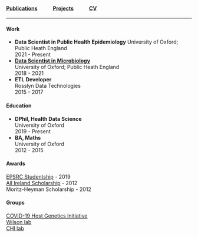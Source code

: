 #### [Publications](/publications)   [Projects](/projects)   [CV](/cv)

---

#### Work

- **Data Scientist in Public Health Epidemiology**
  University of Oxford; Public Heath England   
  2021 - Present
- [**Data Scientist in Microbiology**](https://data.ox.ac.uk/doc/vacancy/134850)  
  University of Oxford; Public Heath England   
  2018 - 2021
- **ETL Developer**  
  Rosslyn Data Technologies  
  2015 - 2017

#### Education

- **DPhil, Health Data Science**  
  University of Oxford  
  2019 - Present
- **BA, Maths**  
  University of Oxford  
  2012 - 2015

#### Awards

[EPSRC Studentship](https://gtr.ukri.org/person/31C3C0CA-5A09-4F04-9EF1-1145340D8E59) - 2019  
[All Ireland Scholarship](https://www.allirelandscholarships.com/profile/jacob-armstrong/) - 2012  
Moritz-Heyman Scholarship - 2012

#### Groups

[COVID-19 Host Genetics Initiative](https://www.covid19hg.org/)  
[Wilson lab](http://www.danielwilson.me.uk/lab)  
[CHI lab](https://eng.ox.ac.uk/chi/)
